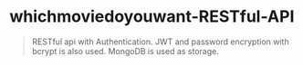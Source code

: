 # whichmoviedoyouwant-RESTful-API

> RESTful api with Authentication.
> JWT and password encryption with bcrypt is also used.
> MongoDB is used as storage.
